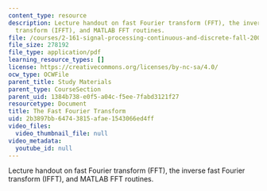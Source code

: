 ```yaml
---
content_type: resource
description: Lecture handout on fast Fourier transform (FFT), the inverse fast Fourier
  transform (IFFT), and MATLAB FFT routines.
file: /courses/2-161-signal-processing-continuous-and-discrete-fall-2008/2b3897bb64743815afae1543066ed4ff_fft.pdf
file_size: 278192
file_type: application/pdf
learning_resource_types: []
license: https://creativecommons.org/licenses/by-nc-sa/4.0/
ocw_type: OCWFile
parent_title: Study Materials
parent_type: CourseSection
parent_uid: 1384b738-e0f5-a04c-f5ee-7fabd3121f27
resourcetype: Document
title: The Fast Fourier Transform
uid: 2b3897bb-6474-3815-afae-1543066ed4ff
video_files:
  video_thumbnail_file: null
video_metadata:
  youtube_id: null
---
```

Lecture handout on fast Fourier transform (FFT), the inverse fast Fourier transform (IFFT), and MATLAB FFT routines.